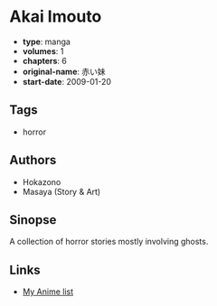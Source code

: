 # Akai Imouto

-   **type**: manga
-   **volumes**: 1
-   **chapters**: 6
-   **original-name**: 赤い妹
-   **start-date**: 2009-01-20

## Tags

-   horror

## Authors

-   Hokazono
-   Masaya (Story & Art)

## Sinopse

A collection of horror stories mostly involving ghosts.

## Links

-   [My Anime list](https://myanimelist.net/manga/60385/Akai_Imouto)
